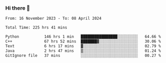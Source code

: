 ### Hi there 👋

<!--
**floyiac/floyiac** is a ✨ _special_ ✨ repository because its `README.md` (this file) appears on your GitHub profile.

Here are some ideas to get you started:

- 🔭 I’m currently working on ...
- 🌱 I’m currently learning ...
- 👯 I’m looking to collaborate on ...
- 🤔 I’m looking for help with ...
- 💬 Ask me about ...
- 📫 How to reach me: ...
- 😄 Pronouns: ...
- ⚡ Fun fact: ...
-->

<!--START_SECTION:waka-->

```txt
From: 16 November 2023 - To: 08 April 2024

Total Time: 225 hrs 41 mins

Python           146 hrs 1 min   ████████████████░░░░░░░░░   64.66 %
C++              67 hrs 52 mins  ███████▓░░░░░░░░░░░░░░░░░   30.06 %
Text             6 hrs 17 mins   ▓░░░░░░░░░░░░░░░░░░░░░░░░   02.79 %
Java             2 hrs 47 mins   ▒░░░░░░░░░░░░░░░░░░░░░░░░   01.24 %
GitIgnore file   37 mins         ░░░░░░░░░░░░░░░░░░░░░░░░░   00.27 %
```

<!--END_SECTION:waka-->
